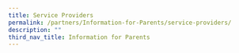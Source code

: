 ```yaml
---
title: Service Providers
permalink: /partners/Information-for-Parents/service-providers/
description: ""
third_nav_title: Information for Parents
---
```

